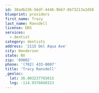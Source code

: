```yaml
---
id: 30adb236-56df-4446-9b67-8b73213a2d58
blueprint: providers
first_name: Tracy
last_name: Ransdell
license: DDS
services:
  - dentist
category: dentists
address: '2115 Del Aqua Ave'
city: Henderson
state: NV
zip: '89002'
phone: '(702) 433-0007'
title: 'Tracy Ransdell'
_geoloc:
  lat: 36.003237765015
  lng: -114.9376660323
---
```

